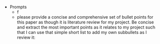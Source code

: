 - Prompts
	- f
	- please provide a concise and comprehensive set of bullet points for this
	   paper as though it is literature review for my project. Be concise and 
	  extract the most important points as it relates to my project such that I
	   can use that simple short list to add my own subbullets as I review it: